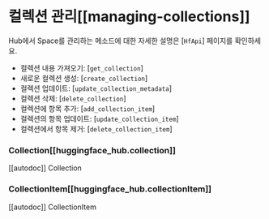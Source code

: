 <!--⚠️ Note that this file is in Markdown but contains specific syntax for our doc-builder (similar to MDX) that may not be
rendered properly in your Markdown viewer.
-->

# 컬렉션 관리[[managing-collections]]

Hub에서 Space를 관리하는 메소드에 대한 자세한 설명은 [`HfApi`] 페이지를 확인하세요.

- 컬렉션 내용 가져오기: [`get_collection`]
- 새로운 컬렉션 생성: [`create_collection`]
- 컬렉션 업데이트: [`update_collection_metadata`]
- 컬렉션 삭제: [`delete_collection`]
- 컬렉션에 항목 추가: [`add_collection_item`]
- 컬렉션의 항목 업데이트: [`update_collection_item`]
- 컬렉션에서 항목 제거: [`delete_collection_item`]


### Collection[[huggingface_hub.collection]]

[[autodoc]] Collection

### CollectionItem[[huggingface_hub.collectionItem]]

[[autodoc]] CollectionItem
